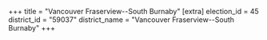 +++
title = "Vancouver Fraserview--South Burnaby"
[extra]
election_id = 45
district_id = "59037"
district_name = "Vancouver Fraserview--South Burnaby"
+++
